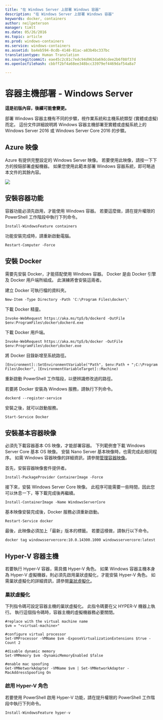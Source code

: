 ```yaml
---
title: "在 Windows Server 上部署 Windows 容器"
description: "在 Windows Server 上部署 Windows 容器"
keywords: docker, containers
author: neilpeterson
manager: timlt
ms.date: 05/26/2016
ms.topic: article
ms.prod: windows-containers
ms.service: windows-containers
ms.assetid: ba4eb594-0cdb-4148-81ac-a83b4bc337bc
translationtype: Human Translation
ms.sourcegitcommit: eae45c2c81c7edc94d963da69dcdee2b6f08f37d
ms.openlocfilehash: cbbff2bf4a68ee348bcc33979ef4469daf54a8a7

---
```


# 容器主機部署 - Windows Server

**這是初版內容，後續可能會變更。**

部署 Windows 容器主機有不同的步驟，視作業系統和主機系統類型 (實體或虛擬) 而定。 這份文件詳細說明將 Windows 容器主機部署至實體或虛擬系統上的 Windows Server 2016 或 Windows Server Core 2016 的步驟。

## Azure 映像 

Azure 有提供完整設定的 Windows Server 映像。 若要使用此映像，請按一下下方的按鈕部署虛擬機器。 如果您使用此範本部署 Windows 容器系統，即可略過本文件的其餘內容。

<a href="https://portal.azure.com/#create/Microsoft.Template/uri/https%3A%2F%2Fraw.githubusercontent.com%2FMicrosoft%2FVirtualization-Documentation%2Fmaster%2Fwindows-server-container-tools%2Fcontainers-azure-template%2Fazuredeploy.json" target="_blank">
    <img src="http://azuredeploy.net/deploybutton.png"/>
</a>

## 安裝容器功能

容器功能必須先啟用，才能使用 Windows 容器。 若要這麼做，請在提升權限的 PowerShell 工作階段中執行下列命令。

```none
Install-WindowsFeature containers
```

功能安裝完成時，請重新啟動電腦。

```none
Restart-Computer -Force
```

## 安裝 Docker

需要先安裝 Docker，才能搭配使用 Windows 容器。 Docker 是由 Docker 引擎及 Docker 用戶端所組成。 此演練將會安裝這兩者。

建立 Docker 可執行檔的資料夾。

```none
New-Item -Type Directory -Path 'C:\Program Files\docker\'
```

下載 Docker 精靈。

```none
Invoke-WebRequest https://aka.ms/tp5/b/dockerd -OutFile $env:ProgramFiles\docker\dockerd.exe
```

下載 Docker 用戶端。

```none
Invoke-WebRequest https://aka.ms/tp5/b/docker -OutFile $env:ProgramFiles\docker\docker.exe
```

將 Docker 目錄新增至系統路徑。

```none
[Environment]::SetEnvironmentVariable("Path", $env:Path + ";C:\Program Files\Docker", [EnvironmentVariableTarget]::Machine)
```

重新啟動 PowerShell 工作階段，以便辨識修改過的路徑。

若要將 Docker 安裝為 Windows 服務，請執行下列命令。

```none
dockerd --register-service
```

安裝之後，就可以啟動服務。

```none
Start-Service Docker
```

## 安裝基本容器映像

必須先下載容器基本 OS 映像，才能部署容器。 下列範例會下載 Windows Server Core 基本 OS 映像。 安裝 Nano Server 基本映像時，也需完成此相同程序。 如需 Windows 容器映像的詳細資訊，請參閱[管理容器映像](../management/manage_images.md)。

首先，安裝容器映像套件提供者。

```none
Install-PackageProvider ContainerImage -Force
```

接下來，安裝 Windows Server Core 映像。 此程序可能需要一些時間，因此您可以休息一下，等下載完成後再繼續。

```none
Install-ContainerImage -Name WindowsServerCore    
```

基本映像安裝完成後，Docker 服務必須重新啟動。

```none
Restart-Service docker
```

最後，此映像必須加上「最新」版本的標籤。 若要這樣做，請執行以下命令。

```none
docker tag windowsservercore:10.0.14300.1000 windowsservercore:latest
```

## Hyper-V 容器主機

若要執行 Hyper-V 容器，需具備 Hyper-V 角色。 如果 Windows 容器主機本身為 Hyper-V 虛擬機器，則必須先啟用巢狀虛擬化，才能安裝 Hyper-V 角色。 如需巢狀虛擬化的詳細資訊，請參閱[巢狀虛擬化]( https://msdn.microsoft.com/en-us/virtualization/hyperv_on_windows/user_guide/nesting)。

### 巢狀虛擬化

下列指令碼可設定容器主機的巢狀虛擬化。 此指令碼要在父 HYPER-V 機器上執行。 執行這個指令碼時，容器主機的虛擬機器務必要關閉。

```none
#replace with the virtual machine name
$vm = "<virtual-machine>"

#configure virtual processor
Set-VMProcessor -VMName $vm -ExposeVirtualizationExtensions $true -Count 2

#disable dynamic memory
Set-VMMemory $vm -DynamicMemoryEnabled $false

#enable mac spoofing
Get-VMNetworkAdapter -VMName $vm | Set-VMNetworkAdapter -MacAddressSpoofing On
```

### 啟用 Hyper-V 角色

若要使用 PowerShell 啟用 Hyper-V 功能，請在提升權限的 PowerShell 工作階段中執行下列命令。

```none
Install-WindowsFeature hyper-v
```



<!--HONumber=Jun16_HO5-->


